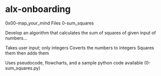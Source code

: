 # alx-onboarding
0x00-map_your_mind
Files 0-sum_squares

Develop an algorithm that
calculates the sum of squares of given input of numbers...

Takes user input; only integers
Coverts the numbers to integers
Squares them then adds them

Uses pseudocode, flowcharts, and a sample python code available (0-sum_squares.py)

